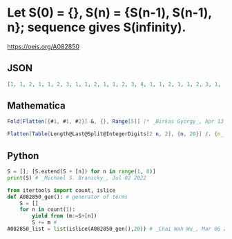 # Let S\(0\) \= \{\}, S\(n\) \= \{S\(n\-1\), S\(n\-1\), n\}; sequence gives S\(infinity\)\.
https://oeis.org/A082850
## JSON
```JSON
[1, 1, 2, 1, 1, 2, 3, 1, 1, 2, 1, 1, 2, 3, 4, 1, 1, 2, 1, 1, 2, 3, 1, 1, 2, 1, 1, 2, 3, 4, 5, 1, 1, 2, 1, 1, 2, 3, 1, 1, 2, 1, 1, 2, 3, 4, 1, 1, 2, 1, 1, 2, 3, 1, 1, 2, 1, 1, 2, 3, 4, 5, 6, 1, 1, 2, 1, 1, 2, 3, 1, 1, 2, 1, 1, 2, 3, 4, 1, 1, 2, 1, 1, 2, 3, 1, 1, 2, 1, 1, 2, 3, 4, 5, 1, 1, 2, 1, 1, 2, 3, 1, 1, 2, 1]
```
## Mathematica
```Mathematica
Fold[Flatten[{#1, #1, #2}] &, {}, Range[5]] (* _Birkas Gyorgy_, Apr 13 2011 *)
```
```Mathematica
Flatten[Table[Length@Last@Split@IntegerDigits[2 n, 2], {n, 20}] /. {n_ ->Range[n]}] (* _Birkas Gyorgy_, Apr 13 2011 *)
```
## Python
```Python
S = []; [S.extend(S + [n]) for n in range(1, 8)]
print(S) # _Michael S. Branicky_, Jul 02 2022
```
```Python
from itertools import count, islice
def A082850_gen(): # generator of terms
    S = []
    for n in count(1):
        yield from (m:=S+[n])
        S += m #
A082850_list = list(islice(A082850_gen(),20)) # _Chai Wah Wu_, Mar 06 2023
```
